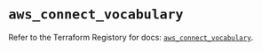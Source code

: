 # `aws_connect_vocabulary`

Refer to the Terraform Registory for docs: [`aws_connect_vocabulary`](https://registry.terraform.io/providers/hashicorp/aws/5.29.0/docs/resources/connect_vocabulary).
